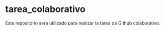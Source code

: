 # tarea_colaborativo
Este repositorio será utilizado para realizar la tarea de Github colaborativo.
